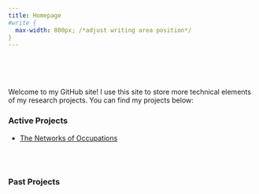 ```yaml
---
title: Homepage
#write {
  max-width: 800px; /*adjust writing area position*/
}
---
```




  </br>

  </br>

  </br>

Welcome to my GitHub site! I use this site to store more technical elements of my research projects.  You can find my projects below:

### Active Projects

- [The Networks of Occupations](https://kenhoulin.github.io/The-Networks-of-Occupations/Figure-1.html)

  </br>

  </br>

### Past Projects

​    